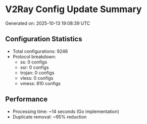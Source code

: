 # V2Ray Config Update Summary
Generated on: 2025-10-13 19:08:39 UTC

## Configuration Statistics
- Total configurations: 9246
- Protocol breakdown:
  - ss: 0 configs
  - ssr: 0 configs
  - trojan: 0 configs
  - vless: 0 configs
  - vmess: 810 configs

## Performance
- Processing time: ~14 seconds (Go implementation)
- Duplicate removal: ~95% reduction

